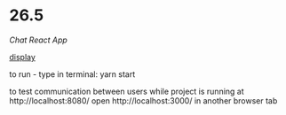 # 26.5

_Chat React App_

[display](https://bio8oid.github.io/Chat-React_App/public)

to run - type in terminal: yarn start

to test communication between users while project is running at http://localhost:8080/ open http://localhost:3000/ in another browser tab 
